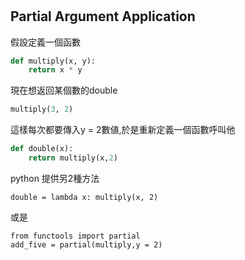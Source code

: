 #


## Partial Argument Application
假設定義一個函數
```python
def multiply(x, y):
    return x * y
```
現在想返回某個數的double

```python
multiply(3, 2)
```
這樣每次都要傳入y = 2數値,於是重新定義一個函數呼叫他

```python
def double(x):
    return multiply(x,2)
```
python 提供另2種方法
```
double = lambda x: multiply(x, 2)
```
或是

```
from functools import partial
add_five = partial(multiply,y = 2)
```